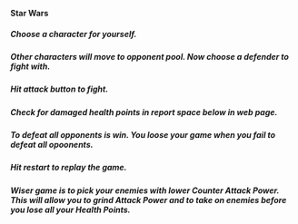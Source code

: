 **Star Wars**

##### Choose a character for yourself.
##### Other characters will move to opponent pool. Now choose a defender to fight with. 
##### Hit attack button to fight. 
##### Check for damaged health points in report space below in web page.
##### To defeat all opponents is win. You loose your game when you fail to defeat all opoonents.
##### Hit restart to replay the game.
#####  *Wiser game is to pick your enemies with lower Counter Attack Power. This will allow you to grind Attack Power and to take on enemies before you lose all your Health Points.*
